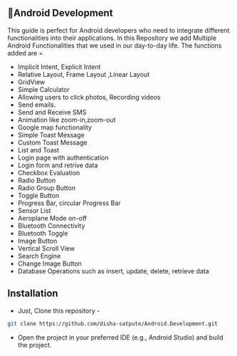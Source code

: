 ## 📱Android Development
This guide is perfect for Android developers who need to integrate different functionalities into their applications.
In this Repository we add Multiple Android Functionalities that we used in our day-to-day life.
The functions added are =
- Implicit Intent, Explicit Intent
- Relative Layout, Frame Layout ,Linear Layout
- GridView
- Simple Calculator
- Allowing users to click photos, Recording videos
- Send emails.
- Send and Receive SMS
- Animation like zoom-in,zoom-out
- Google map functionality
- Simple Toast Message
- Custom Toast Message
- List and Toast
- Login page with authentication
- Login form and retrive data
- Checkbox Evaluation
- Radio Button
- Radio Group Button
- Toggle Button
- Progress Bar, circular Progress Bar
- Sensor List
- Aeroplane Mode on-off
- Bluetooth Connectivity
- Bluetooth Toggle
- Image Button
- Vertical Scroll View
- Search Engine
- Change Image Button
- Database Operations such as insert, update, delete, retrieve data

## Installation
- Just, Clone this repository - 
````bash 
git clone https://github.com/disha-satpute/Android.Development.git
````
- Open the project in your preferred IDE (e.g., Android Studio) and build the project.
